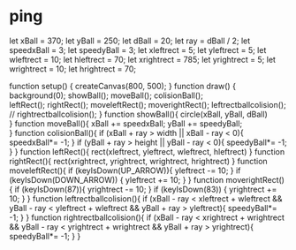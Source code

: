 # ping

let xBall = 370;
let yBall = 250;
let dBall = 20;
let ray = dBall / 2;
let speedxBall = 3;
let speedyBall = 3;
let xleftrect = 5;
let yleftrect = 5;
let wleftrect = 10;
let hleftrect = 70;
let xrightrect = 785;
let yrightrect = 5;
let wrightrect = 10;
let hrightrect = 70;

function setup() {
  createCanvas(800, 500);
}
function draw() {
  background(0);
  showBall();
  moveBall();
  colisionBall();  
  leftRect();
  rightRect();
  moveleftRect();
  moverightRect();
  leftrectballcolision();
 // rightrectballcolision();
}
function showBall(){
  circle(xBall, yBall, dBall)  
}
function moveBall(){
  xBall += speedxBall;
  yBall += speedyBall;  
}
function colisionBall(){
  if (xBall + ray > width || xBall - ray < 0){
    speedxBall*= -1;
  }
  if (yBall + ray > height || yBall - ray < 0){
    speedyBall*= -1;
  }
}
function leftRect(){
  rect(xleftrect, yleftrect, wleftrect, hleftrect)
}
function rightRect(){
  rect(xrightrect, yrightrect, wrightrect, hrightrect)
}
function moveleftRect(){
  if (keyIsDown(UP_ARROW)){
    yleftrect -= 10;
  }
   if (keyIsDown(DOWN_ARROW)) {
        yleftrect += 10;
   }
}
function moverightRect(){
    if (keyIsDown(87)){
    yrightrect -= 10;
  }
   if (keyIsDown(83)) {
        yrightrect += 10;
   }
}
function leftrectballcolision(){
  if (xBall - ray < xleftrect + wleftrect && yBall - ray < yleftrect + wleftrect && yBall + ray > yleftrect){
    speedyBall*= -1;
  }
}
function rightrectballcolision(){
  if (xBall - ray < xrightrect + wrightrect && yBall - ray < yrightrect + wrightrect && yBall + ray > yrightrect){
    speedyBall*= -1;
  }
}

